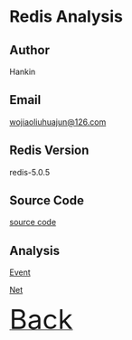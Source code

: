 # Redis Analysis
## Author
   Hankin
## Email
   wojiaoliuhuajun@126.com
## Redis Version
   redis-5.0.5
## Source Code
   [source code](https://github.com/Hankin-Liu/hankin.github.io/blob/master/redis/redis-5.0.5.tar.gz)
## Analysis
   [Event](https://github.com/Hankin-Liu/hankin.github.io/blob/master/redis/Event.md)

   [Net](https://github.com/Hankin-Liu/hankin.github.io/blob/master/redis/Net.md)
   
   
   





[<font size=36>Back</font>](https://github.com/Hankin-Liu/hankin.github.io/blob/master/README.md)